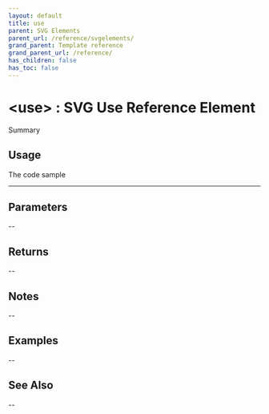 ```yaml
---
layout: default
title: use
parent: SVG Elements
parent_url: /reference/svgelements/
grand_parent: Template reference
grand_parent_url: /reference/
has_children: false
has_toc: false
---
```


# &lt;use&gt; : SVG Use Reference Element

Summary

## Usage

 The code sample

---

## Parameters

--

## Returns 

--

## Notes


-- 

## Examples


--


## See Also


--

